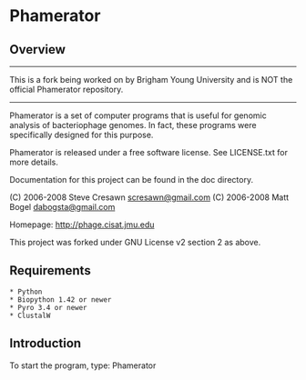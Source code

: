 Phamerator
==========

Overview
--------
****
This is a fork being worked on by Brigham Young University and is NOT the official Phamerator repository.
****
Phamerator is a set of computer programs that is useful for genomic analysis
of bacteriophage genomes. In fact, these programs were specifically designed
for this purpose.

Phamerator is released under a free software license.  See LICENSE.txt for
more details.

Documentation for this project can be found in the doc directory.

(C) 2006-2008 Steve Cresawn <scresawn@gmail.com>
(C) 2006-2008 Matt Bogel <dabogsta@gmail.com>

Homepage: http://phage.cisat.jmu.edu

This project was forked under GNU License v2 section 2 as above.

Requirements
------------
    * Python
    * Biopython 1.42 or newer
    * Pyro 3.4 or newer
    * ClustalW

Introduction
------------
To start the program, type: Phamerator
